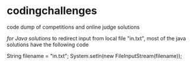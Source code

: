 # codingchallenges
code dump of competitions and online judge solutions


*for Java solutions*
to redirect input from local file "in.txt", most of the java solutions have the following code 

String filename = "in.txt";
System.setIn(new FileInputStream(filename));

